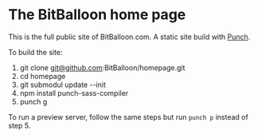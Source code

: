 # The BitBalloon home page

This is the full public site of BitBalloon.com. A static site build with [Punch](https://github.com/laktek/punch).

To build the site:

1. git clone git@github.com:BitBalloon/homepage.git
2. cd homepage
3. git submodul update --init
4. npm install punch-sass-compiler
5. punch g

To run a preview server, follow the same steps but run `punch p` instead of step 5.